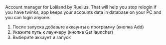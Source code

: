 Account manager for Loliland by Ruelius. That will help you stop relogin if you have twinks, app keeps your accounts data in database on your PC and you can login anyone.
1. После запуска добавьте аккаунты в программу (кнопка Add)
2. Укажите путь к лаунчеру (кнопка Get launcher)
3. Выберите аккаунт и запуск
